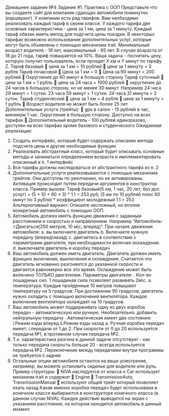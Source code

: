 Домашнее задание №4
Задание #1. Практика с ООП
Представьте что вы создаете сайт для компании сдающих автомобили поминутно (каршеринг). У компании есть ряд тарифов. Вам необходимо реализовать каждый тариф в своем классе. У каждого тарифа две основные характеристики - цена за 1 км, цена за 1 минуту. Каждый тариф обязан иметь метод для подсчета цены поездки. В некоторых тарифах возможно использование дополнительных услуг, которые могут быть объявлены с помощью механизма trait. Минимальный возраст водителя - 18 лет, максимальный - 65 лет. В случае возраста от 18 до 21 года, тариф повышается на 10%. Ваша задача - посчитать цену, которую получит пользователь, если проедет Х км и Y минут по тарифу Z.
Тариф базовый
 цена за 1 км = 10 рублей
 цена за 1 минуту = 3 рубля
Тариф почасовой
 Цена за 1 км = 0
 Цена за 60 минут = 200 рублей
 Округление до 60 минут в большую сторону
Тариф суточный
 цена за 1 км = 1 рубль
 цена за 24 часа = 1000 рублей
 округление до 24 часов в большую сторону, но не менее 30 минут. Например 24 часа 29 минут = 1 сутки. 23 часа 59 минут = 1 сутки. 24 часа 31 минута = 2 суток.
Тариф студенческий
 цена за 1 км = 4 рубля
 цена за 1 минуту = 1 рубль
 Возраст водителя не может быть более 25 лет
Дополнительные услуги (трейты):
 gps в салон - 15 рублей в час, минимум 1 час. Округление в большую сторону. Доступно на всех тарифах
 Дополнительный водитель - 100 рублей единоразово, доступен на всех тарифах кроме базового и студенческого
Ожидаемая реализация:
1. Создать интерфейс, который будет содержать описание метода подсчета цены и другие необходимые функции
2. Реализовать абстрактный класс, который будет описывать основные методы и заниматься определением возраста и имплементировать описанный в п. 1 интерфейс
3. Все тарифы должны наследоваться от абстрактного тарифа из п. 2
4. Дополнительные услуги реализовываются с помощью механизма трейтов. Они доступны по умолчанию, но не активированы. Активация происходит путем передачи аргументов в конструктор класса.
Пример вызова:
Тариф базовый(5 км, 1 час, 20 лет, без доп. услуг) = (5 * 10 + 60 * 3) * 1.1 = 253 руб; (5 км по 10 рублей плюс 60 минут по 3 рубля) * коэффициент молодежный 1.1 = 253
Альтернативный вариант:
Опишите несложный, но вполне конкретный автомобиль с помощью ООП.
1. Автомобиль должен иметь функцию движения с заданным расстоянием и скоростью и направлением. Например “Автомобиль->Двигаться(200 метров, 10 м\с, вперед)”. При начале движения автомобиля:
a. вы включаете двигатель
b. Включаете нужную передачу (вперед\назад)
c. двигаетесь в соответствии с параметрами двигателя, при необходимости включая охлаждения.
d. выключаете двигатель и коробку передач
2. Ваш автомобиль должен иметь двигатель. Двигатель должен иметь функцию включения, выключения и охлаждения. Считается что двигатель мгновенно разгоняется до указанной скорости и двигается равномерно все это время. Охлаждение может быть включено ТОЛЬКО двигателем. Параметры двигателя:
. Кол-во лошадиных сил. 1 лошадиная сила позволяет развивать 2м\с.
a. температура. Каждые пройденные 10 метров повышают температуру на 5 градусов. При достижении 90 градусов, двигатель нужно охладить с помощью включения вентилятора. Каждое включение вентилятора охлаждает на 10 градусов.
3. Ваш автомобиль может поддерживать одну из двух коробок передач - автоматическую или ручную. Необязательно: добавить нейтральную передачу
. Автоматическая имеет два состояния:
i.Режим езды вперед
ii.Режим езды назад
a. Ручная коробка передач имеет:
i.передачи от 1 до 2. При скорости от 0 до 20 используется передача №1, в противном случае передача №2.
1. Т.к. характеристика разгона в данной задаче отсутствует - как только передана скорость больше 20 - всегда используется передача №2. Переключение между передачами внутри программы не требуется
ii.задняя
4. Остальные опции автомобиля остаются на ваши усмотрение, например, вы можете установить сиденье для водителя или руль.
Пример структуры:
 NIVA наследуется от класса
o Car использует механизм trait и содержит
 Engine
 TransmissionAuto, TransmissionManual
 используют общий трейт который позволяет ехать назад
Какая именно коробка передач будет использована в конечном классе выбираются в конструкторе конечного класса (в данном случае NIVA). Каждое действие выводится на экран с указанием расстояния, на котором находится автомобиль в данный момент.